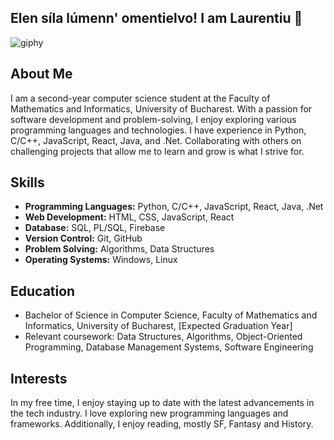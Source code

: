 ## Elen síla lúmenn' omentielvo! I am Laurentiu 🌌
![giphy](https://github.com/Laurentiuq/Laurentiuq/assets/99676849/f56d3baf-adc0-459c-81de-c8015a787ede)
## About Me

I am a second-year computer science student at the Faculty of Mathematics and Informatics, University of Bucharest. With a passion for software development and problem-solving, I enjoy exploring various programming languages and technologies. I have experience in Python, C/C++, JavaScript, React, Java, and .Net. Collaborating with others on challenging projects that allow me to learn and grow is what I strive for.

## Skills

- **Programming Languages:** Python, C/C++, JavaScript, React, Java, .Net
- **Web Development:** HTML, CSS, JavaScript, React
- **Database:** SQL, PL/SQL, Firebase
- **Version Control:** Git, GitHub
- **Problem Solving:** Algorithms, Data Structures
- **Operating Systems:** Windows, Linux

## Education

- Bachelor of Science in Computer Science, Faculty of Mathematics and Informatics, University of Bucharest, [Expected Graduation Year]
- Relevant coursework: Data Structures, Algorithms, Object-Oriented Programming, Database Management Systems, Software Engineering



## Interests

In my free time, I enjoy staying up to date with the latest advancements in the tech industry. I love exploring new programming languages and frameworks. Additionally, I enjoy reading, mostly SF, Fantasy and History.


<!-- ![animation](https://github.com/Laurentiuq/Laurentiuq/assets/99676849/f56d3baf-adc0-459c-81de-c8015a787ede) -->
